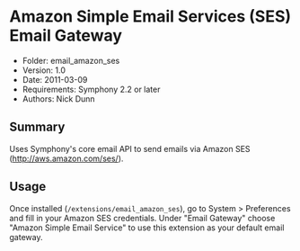 # Amazon Simple Email Services (SES) Email Gateway

- Folder: email_amazon_ses
- Version: 1.0
- Date: 2011-03-09
- Requirements: Symphony 2.2 or later
- Authors: Nick Dunn

## Summary

Uses Symphony's core email API to send emails via Amazon SES (http://aws.amazon.com/ses/).

## Usage

Once installed (`/extensions/email_amazon_ses`), go to System > Preferences and fill in your Amazon SES credentials. Under "Email Gateway" choose "Amazon Simple Email Service" to use this extension as your default email gateway.